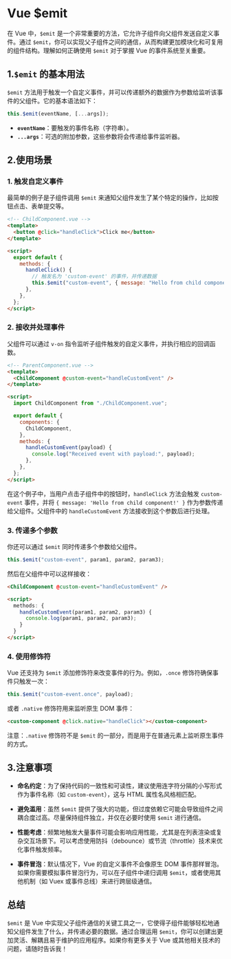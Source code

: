# Vue $emit

在 Vue 中，`$emit` 是一个非常重要的方法，它允许子组件向父组件发送自定义事件。通过 `$emit`，你可以实现父子组件之间的通信，从而构建更加模块化和可复用的组件结构。理解如何正确使用 `$emit` 对于掌握 Vue 的事件系统至关重要。

## 1.`$emit` 的基本用法

`$emit` 方法用于触发一个自定义事件，并可以传递额外的数据作为参数给监听该事件的父组件。它的基本语法如下：

```javascript
this.$emit(eventName, [...args]);
```

- **`eventName`**：要触发的事件名称（字符串）。
- **`...args`**：可选的附加参数，这些参数将会传递给事件监听器。

## 2.使用场景

### 1. **触发自定义事件**

最简单的例子是子组件调用 `$emit` 来通知父组件发生了某个特定的操作，比如按钮点击、表单提交等。

```html
<!-- ChildComponent.vue -->
<template>
  <button @click="handleClick">Click me</button>
</template>

<script>
  export default {
    methods: {
      handleClick() {
        // 触发名为 'custom-event' 的事件，并传递数据
        this.$emit("custom-event", { message: "Hello from child component!" });
      },
    },
  };
</script>
```

### 2. **接收并处理事件**

父组件可以通过 `v-on` 指令监听子组件触发的自定义事件，并执行相应的回调函数。

```html
<!-- ParentComponent.vue -->
<template>
  <ChildComponent @custom-event="handleCustomEvent" />
</template>

<script>
  import ChildComponent from "./ChildComponent.vue";

  export default {
    components: {
      ChildComponent,
    },
    methods: {
      handleCustomEvent(payload) {
        console.log("Received event with payload:", payload);
      },
    },
  };
</script>
```

在这个例子中，当用户点击子组件中的按钮时，`handleClick` 方法会触发 `custom-event` 事件，并将 `{ message: 'Hello from child component!' }` 作为参数传递给父组件。父组件中的 `handleCustomEvent` 方法接收到这个参数后进行处理。

### 3. **传递多个参数**

你还可以通过 `$emit` 同时传递多个参数给父组件。

```javascript
this.$emit("custom-event", param1, param2, param3);
```

然后在父组件中可以这样接收：

```html
<ChildComponent @custom-event="handleCustomEvent" />

<script>
  methods: {
    handleCustomEvent(param1, param2, param3) {
      console.log(param1, param2, param3);
    }
  }
</script>
```

### 4. **使用修饰符**

Vue 还支持为 `$emit` 添加修饰符来改变事件的行为。例如，`.once` 修饰符确保事件只触发一次：

```javascript
this.$emit("custom-event.once", payload);
```

或者 `.native` 修饰符用来监听原生 DOM 事件：

```html
<custom-component @click.native="handleClick"></custom-component>
```

注意：`.native` 修饰符不是 `$emit` 的一部分，而是用于在普通元素上监听原生事件的方式。

## 3.注意事项

- **命名约定**：为了保持代码的一致性和可读性，建议使用连字符分隔的小写形式作为事件名称（如 `custom-event`），这与 HTML 属性名风格相匹配。
- **避免滥用**：虽然 `$emit` 提供了强大的功能，但过度依赖它可能会导致组件之间耦合度过高。尽量保持组件独立，并仅在必要时使用 `$emit` 进行通信。

- **性能考虑**：频繁地触发大量事件可能会影响应用性能，尤其是在列表渲染或复杂交互场景下。可以考虑使用防抖（debounce）或节流（throttle）技术来优化事件触发频率。

- **事件冒泡**：默认情况下，Vue 的自定义事件不会像原生 DOM 事件那样冒泡。如果你需要模拟事件冒泡行为，可以在子组件中递归调用 `$emit`，或者使用其他机制（如 Vuex 或事件总线）来进行跨层级通信。

## 总结

`$emit` 是 Vue 中实现父子组件通信的关键工具之一，它使得子组件能够轻松地通知父组件发生了什么，并传递必要的数据。通过合理运用 `$emit`，你可以创建出更加灵活、解耦且易于维护的应用程序。如果你有更多关于 Vue 或其他相关技术的问题，请随时告诉我！
